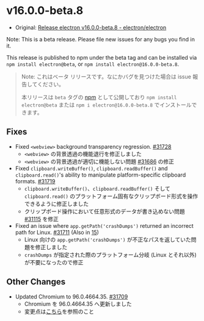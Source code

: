 # v16.0.0-beta.8

- Original: [Release electron v16.0.0-beta.8 - electron/electron](https://github.com/electron/electron/releases/tag/v16.0.0-beta.8)

Note: This is a beta release. Please file new issues for any bugs you find in it.

This release is published to npm under the beta tag and can be installed via `npm install electron@beta`, or `npm install electron@16.0.0-beta.8`.

> Note: これはベータ リリースです。なにかバグを見つけた場合は issue 報告してください。
>
> 本リリースは `beta` タグの [npm](https://www.npmjs.com/package/electron) として公開しており `npm install electron@beta` または `npm i electron@16.0.0-beta.8` でインストールできます。

## Fixes

- Fixed `<webview>` background transparency regression. [#31728](https://github.com/electron/electron/pull/31728)
  - `<webview>` の背景透過の機能退行を修正しました
  - `<webview>` の背景透過が適切に機能しない問題 [#31686](https://github.com/electron/electron/issues/31686) の修正
- Fixed `clipboard.writeBuffer()`, `clipboard.readBuffer()` and `clipboard.read()`'s ability to manipulate platform-specific clipboard formats. [#31719](https://github.com/electron/electron/pull/31719)
  - `clipboard.writeBuffer()`、`clipboard.readBuffer()` そして `clipboard.read()` のプラットフォーム固有なクリップボード形式を操作できるように修正しました
  - クリップボード操作において任意形式のデータが書き込めない問題 [#31115](https://github.com/electron/electron/issues/31115) を修正
- Fixed an issue where `app.getPath('crashDumps')` returned an incorrect path for Linux. [#31711](https://github.com/electron/electron/pull/31711) (Also in [15](https://github.com/electron/electron/pull/31712))
  - Linux 向けの `app.getPath('crashDumps')` が不正なパスを返していた問題を修正しました
  - `crashDumps` が指定された際のプラットフォーム分岐 (Linux とそれ以外) が不要になったので修正

## Other Changes

- Updated Chromium to 96.0.4664.35. [#31709](https://github.com/electron/electron/pull/31709)
  - Chromium を 96.0.4664.35 へ更新しました
  - 変更点は[こちら](https://chromium.googlesource.com/chromium/src/+log/96.0.4664.27..96.0.4664.35?n=10000&pretty=fuller)を参照のこと
